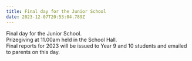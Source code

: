 ```yaml
---
title: Final day for the Junior School
date: 2023-12-07T20:53:04.789Z
---
```

Final day for the Junior School.  
Prizegiving at 11.00am held in the School Hall.  
Final reports for 2023 will be issued to Year 9 and 10 students and emailed to parents on this day.